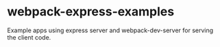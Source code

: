 # webpack-express-examples
Example apps using express server and webpack-dev-server for serving the client code.
